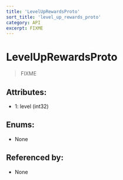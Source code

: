 ```yaml
---
title: 'LevelUpRewardsProto'
sort_title: 'level_up_rewards_proto'
category: API
excerpt: FIXME
---
```


# LevelUpRewardsProto

> FIXME

## Attributes:

- 1: level (int32)

## Enums:

- None

## Referenced by:

- None

